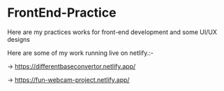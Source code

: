 # FrontEnd-Practice
Here are my practices works for front-end development and some UI/UX designs 

Here are some of my work running live on netlify.:-

  -> https://differentbaseconvertor.netlify.app/
  
  -> https://fun-webcam-project.netlify.app/
